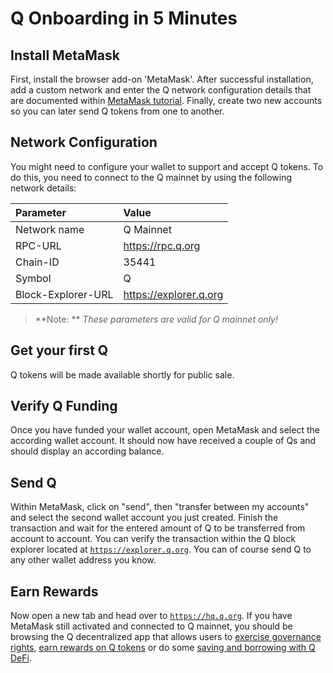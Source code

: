 # Q Onboarding in 5 Minutes

## Install MetaMask

First, install the browser add-on 'MetaMask'. After successful installation, add a custom network and enter the Q network configuration details that are documented within [MetaMask tutorial](how-to-install-metamask.md). Finally, create two new accounts so you can later send Q tokens from one to another.

## Network Configuration

You might need to configure your wallet to support and accept Q tokens. To do this, you need to connect to the Q mainnet by using the following network details:

| **Parameter** | **Value** |
|:--|:--|
| Network name | Q Mainnet |
| RPC-URL | https://rpc.q.org |
| Chain-ID | 35441 |
| Symbol | Q |
| Block-Explorer-URL| https://explorer.q.org |

> **Note: ** *These parameters are valid for Q mainnet only!*

## Get your first Q

Q tokens will be made available shortly for public sale.

## Verify Q Funding

Once you have funded your wallet account, open MetaMask and select the according wallet account. It should now have received a couple of Qs and should display an according balance.

## Send Q

Within MetaMask, click on "send", then "transfer between my accounts" and select the second wallet account you just created. Finish the transaction and wait for the entered amount of Q to be transferred from account to account. You can verify the transaction within the Q block explorer located at [`https://explorer.q.org`](https://explorer.q.org). You can of course send Q to any other wallet address you know.

## Earn Rewards

Now open a new tab and head over to [`https://hq.q.org`](https://hq.q.org). If you have MetaMask still activated and connected to Q mainnet, you should be browsing the Q decentralized app that allows users to [exercise governance rights](how-to-exercise-governance-rights.md), [earn rewards on Q tokens](how-to-earn-extra-Q-tokens.md) or do some [saving and borrowing with Q DeFi](how-to-obtain-a-loan-against-a-collateral.md).

